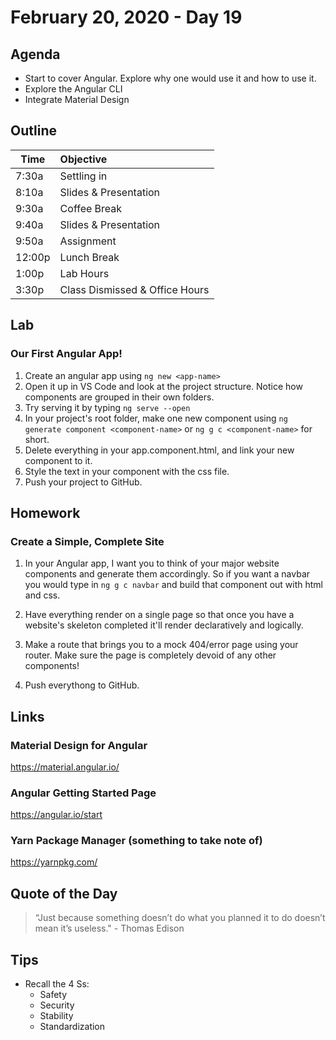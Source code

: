 # February 20, 2020 - Day 19


## Agenda
- Start to cover Angular. Explore why one would use it and how to use it. 
- Explore the Angular CLI
- Integrate Material Design  
## Outline

| Time   | Objective                        |
| -------|:---------------------------------|
| 7:30a  | Settling in                      |
| 8:10a  | Slides & Presentation            |
| 9:30a  | Coffee Break                     |
| 9:40a  | Slides & Presentation            |
| 9:50a  | Assignment                       |
| 12:00p | Lunch Break                      |
| 1:00p  | Lab Hours                        |
| 3:30p  | Class Dismissed & Office Hours   |


## Lab

### Our First Angular App! 

1. Create an angular app using `ng new <app-name>`
2. Open it up in VS Code and look at the project structure. Notice how components are grouped in their own folders. 
3. Try serving it by typing `ng serve --open`
4. In your project's root folder, make one new component using `ng generate component <component-name>` or `ng g c <component-name>` for short.
5. Delete everything in your app.component.html, and link your new component to it. 
6. Style the text in your component with the css file. 
7. Push your project to GitHub.  

## Homework

### Create a Simple, Complete Site

1. In your Angular app, I want you to think of your major website components and generate them accordingly. So if you want a navbar you would type in `ng g c navbar` and build that component out with html and css.

2. Have everything render on a single page so that once you have a website's skeleton completed it'll render declaratively and logically.

3. Make a route that brings you to a mock 404/error page using your router. Make sure the page is completely devoid of any other components!

4. Push everythong to GitHub. 


## Links

### Material Design for Angular

https://material.angular.io/


### Angular Getting Started Page

https://angular.io/start

### Yarn Package Manager (something to take note of)

https://yarnpkg.com/

## Quote of the Day 
>“Just because something doesn’t do what you planned it to do doesn’t mean it’s useless." - Thomas Edison 

## Tips

- Recall the 4 Ss:
    - Safety
    - Security
    - Stability
    - Standardization